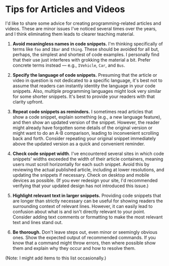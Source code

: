 # Tips for Articles and Videos

I'd like to share some advice for creating programming-related articles and videos. These are minor issues I've noticed several times over the years, and I think eliminating them leads to clearer teaching material.

1. **Avoid meaningless names in code snippets.** I'm thinking specifically of terms like `foo` and `IBar` and `thing`. These should be avoided for all but, perhaps, the simplest and shortest of code examples. I personally find that their use just interferes with grokking the material a bit. Prefer concrete terms instead — e.g., `IVehicle`, `Car`, and `Bus`.

1. **Specify the language of code snippets.** Presuming that the article or video in question is not dedicated to a specific language, it's best not to assume that readers can instantly identity the language in your code snippets. Also, multiple programming languages might look very similar for some shorter snippets. It's best to provide your readers with that clarity upfront.

1. **Repeat code snippets as reminders.** I sometimes read articles that show a code snippet, explain something (e.g., a new language feature), and then show an updated version of the snippet. However, the reader might already have forgotten some details of the original version or might want to do an A-B comparison, leading to inconvenient scrolling back and forth. Consider repeating your original snippet immediately above the updated version as a quick and convenient reminder.

1. **Check code snippet width**. I've encountered several sites in which code snippets' widths exceeded the width of their article containers, meaning users must scroll horizontally for each such snippet. Avoid this by reviewing the actual published article, including at lower resolutions, and updating the snippets if necessary. Check on desktop and mobile devices as possible. (If you ever redesign your site, I'd recommended verifying that your updated design has not introduced this issue.)

1. **Highlight relevant text in larger snippets.** Providing code snippets that are longer than strictly necessary can be useful for showing readers the surrounding context of relevant lines. However, it can easily lead to confusion about what is and isn't directly relevant to your point. Consider adding text comments or formatting to make the most relevant text and lines stand out.

1. **Be thorough.** Don't leave steps out, even minor or seemingly obvious ones. Show the expected output of recommended commands. If you know that a command might throw errors, then where possible show them and explain why they occur and how to resolve them.

(Note: I might add items to this list occasionally.)
